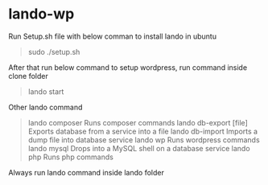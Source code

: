 # lando-wp

Run Setup.sh file with below comman to install lando in ubuntu

> sudo ./setup.sh

After that run below command to setup wordpress, run command inside clone folder

> lando start

Other lando command

> lando composer          Runs composer commands
> lando db-export [file]  Exports database from a service into a file
> lando db-import <file>  Imports a dump file into database service
> lando wp                Runs wordpress commands
> lando mysql             Drops into a MySQL shell on a database service
> lando php               Runs php commands

Always run lando command inside lando folder
